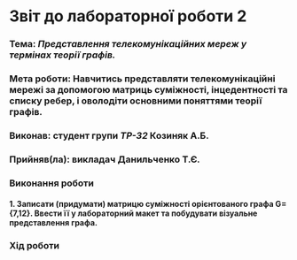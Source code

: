 # Звіт до лабораторної  роботи 2
### Тема: _Представлення телекомунікаційних мереж у термінах теорії графів._
### Мета роботи: Навчитись представляти телекомунікаційні мережі за допомогою матриць суміжності, інцедентності та списку ребер, і оволодіти основними поняттями теорії графів.

### Виконав: студент групи *ТР-32* Козиняк А.Б.
### Прийняв(ла): викладач Данильченко Т.Є.
>
>
### Виконання роботи
#### 1. Записати (придумати) матрицю суміжності орієнтованого графа G={7,12}. Ввести її у лабораторний макет та побудувати візуальне представлення графа.
### Хід роботи

